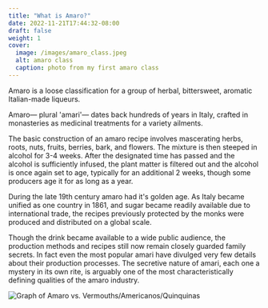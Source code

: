 ```yaml
---
title: "What is Amaro?"
date: 2022-11-21T17:44:32-08:00
draft: false
weight: 1
cover:
  image: /images/amaro_class.jpeg
  alt: amaro class
  caption: photo from my first amaro class
---
```


Amaro is a loose classification for a group of herbal, bittersweet, aromatic Italian-made liqueurs.

Amaro— plural 'amari'— dates back hundreds of years in Italy, crafted in monasteries as medicinal treatments for a variety ailments.

The basic construction of an amaro recipe involves mascerating herbs, roots, nuts, fruits, berries, bark, and flowers. The mixture is then steeped in alcohol for 3-4 weeks. After the designated time has passed and the alcohol is sufficiently infused, the plant matter is filtered out and the alcohol is once again set to age, typically for an additional 2 weeks, though some producers age it for as long as a year.

During the late 19th century amaro had it's golden age. As Italy became unified as one country in 1861, and sugar became readily available due to international trade, the recipes previously protected by the monks were produced and distributed on a global scale.

Though the drink became available to a wide public audience, the production methods and recipes still now remain closely guarded family secrets. In fact even the most popular amari have divulged very few details about their production processes. The secretive nature of amari, each one a mystery in its own rite, is arguably one of the most characteristically defining qualities of the amaro industry.

![Graph of Amaro vs. Vermouths/Americanos/Quinquinas](/images/figJamGraphic.jpeg)
